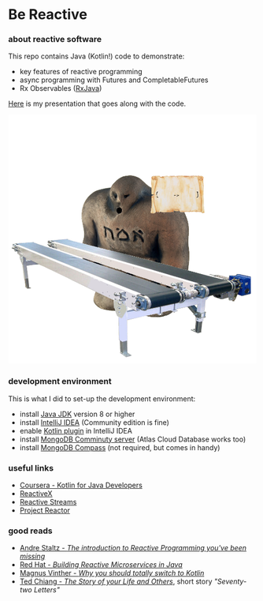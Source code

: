 # Be Reactive
### about reactive software

This repo contains Java (Kotlin!) code to demonstrate:
* key features of reactive programming
* async programming with Futures and CompletableFutures
* Rx Observables ([RxJava](http://reactivex.io/))

[Here](https://slides.com/robbosman/be-reactive#/) is my presentation that goes along with the code.

![golem](golem.png)

### development environment
This is what I did to set-up the development environment:
* install [Java JDK](https://www.oracle.com/technetwork/java/javase/downloads/index.html) version 8 or higher
* install [IntelliJ IDEA](https://www.jetbrains.com/idea/) (Community edition is fine)
* enable [Kotlin plugin](https://www.jetbrains.com/help/idea/kotlin.html) in IntelliJ IDEA
* install [MongoDB Comminuty server](https://www.mongodb.com/download-center) (Atlas Cloud Database works too)
* install [MongoDB Compass](https://www.mongodb.com/products/compass) (not required, but comes in handy)

### useful links
* [Coursera - Kotlin for Java Developers](https://www.coursera.org/learn/kotlin-for-java-developers)
* [ReactiveX](http://reactivex.io/)
* [Reactive Streams](http://www.reactive-streams.org/)
* [Project Reactor](https://projectreactor.io/)

### good reads
* [Andre Staltz - _The introduction to Reactive Programming you've been missing_](https://gist.github.com/staltz/868e7e9bc2a7b8c1f754)
* [Red Hat - _Building Reactive Microservices in Java_](https://developers.redhat.com/promotions/building-reactive-microservices-in-java/)
* [Magnus Vinther - _Why you should totally switch to Kotlin_](https://medium.com/@magnus.chatt/why-you-should-totally-switch-to-kotlin-c7bbde9e10d5)
* [Ted Chiang - _The Story of your Life and Others_](https://www.bol.com/nl/p/stories-of-your-life-and-others/9200000038558625/), short story _"Seventy-two Letters"_
